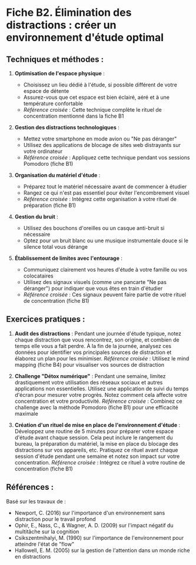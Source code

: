 # Fiche B2. Élimination des distractions : créer un environnement d'étude optimal

## Techniques et méthodes :

1. **Optimisation de l'espace physique** :
   - Choisissez un lieu dédié à l'étude, si possible différent de votre espace de détente
   - Assurez-vous que cet espace est bien éclairé, aéré et à une température confortable
   - *Référence croisée* : Cette technique complète le rituel de concentration mentionné dans la fiche B1

2. **Gestion des distractions technologiques** :
   - Mettez votre smartphone en mode avion ou "Ne pas déranger"
   - Utilisez des applications de blocage de sites web distrayants sur votre ordinateur
   - *Référence croisée* : Appliquez cette technique pendant vos sessions Pomodoro (fiche B1)

3. **Organisation du matériel d'étude** :
   - Préparez tout le matériel nécessaire avant de commencer à étudier
   - Rangez ce qui n'est pas essentiel pour éviter l'encombrement visuel
   - *Référence croisée* : Intégrez cette organisation à votre rituel de préparation (fiche B1)

4. **Gestion du bruit** :
   - Utilisez des bouchons d'oreilles ou un casque anti-bruit si nécessaire
   - Optez pour un bruit blanc ou une musique instrumentale douce si le silence total vous dérange

5. **Établissement de limites avec l'entourage** :
   - Communiquez clairement vos heures d'étude à votre famille ou vos colocataires
   - Utilisez des signaux visuels (comme une pancarte "Ne pas déranger") pour indiquer que vous êtes en train d'étudier
   - *Référence croisée* : Ces signaux peuvent faire partie de votre rituel de concentration (fiche B1)

## Exercices pratiques :

1. **Audit des distractions** :
   Pendant une journée d'étude typique, notez chaque distraction que vous rencontrez, son origine, et combien de temps elle vous a fait perdre. À la fin de la journée, analysez ces données pour identifier vos principales sources de distraction et élaborez un plan pour les minimiser.
   *Référence croisée* : Utilisez le mind mapping (fiche B4) pour visualiser vos sources de distraction

2. **Challenge "Détox numérique"** :
   Pendant une semaine, limitez drastiquement votre utilisation des réseaux sociaux et autres applications non essentielles. Utilisez une application de suivi du temps d'écran pour mesurer votre progrès. Notez comment cela affecte votre concentration et votre productivité.
   *Référence croisée* : Combinez ce challenge avec la méthode Pomodoro (fiche B1) pour une efficacité maximale

3. **Création d'un rituel de mise en place de l'environnement d'étude** :
   Développez une routine de 5 minutes pour préparer votre espace d'étude avant chaque session. Cela peut inclure le rangement du bureau, la préparation du matériel, la mise en place du blocage des distractions sur vos appareils, etc. Pratiquez ce rituel avant chaque session d'étude pendant une semaine et notez son impact sur votre concentration.
   *Référence croisée* : Intégrez ce rituel à votre routine de concentration (fiche B1)

## Références :

Basé sur les travaux de :
- Newport, C. (2016) sur l'importance d'un environnement sans distraction pour le travail profond
- Ophir, E., Nass, C., & Wagner, A. D. (2009) sur l'impact négatif du multitâche sur la cognition
- Csikszentmihalyi, M. (1990) sur l'importance de l'environnement pour atteindre l'état de "flow"
- Hallowell, E. M. (2005) sur la gestion de l'attention dans un monde riche en distractions
